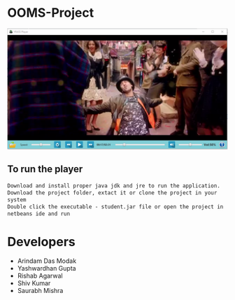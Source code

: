 # OOMS-Project

![MediaPlayerUI](student/src/ui2.PNG)

## To run the player
``` 
Download and install proper java jdk and jre to run the application.
Download the project folder, extact it or clone the project in your system
Double click the executable - student.jar file or open the project in netbeans ide and run
```

# Developers
* Arindam Das Modak
* Yashwardhan Gupta
* Rishab Agarwal
* Shiv Kumar
* Saurabh Mishra
